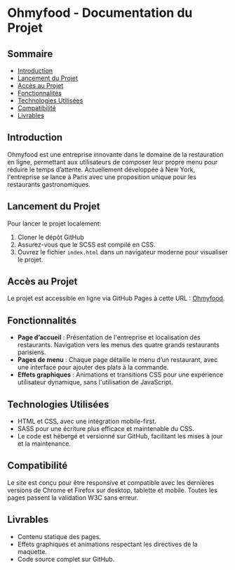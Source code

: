 # Ohmyfood - Documentation du Projet

## Sommaire

- [Introduction](#introduction)
- [Lancement du Projet](#lancement-du-projet)
- [Accès au Projet](#accès-au-projet)
- [Fonctionnalités](#fonctionnalités)
- [Technologies Utilisées](#technologies-utilisées)
- [Compatibilité](#compatibilité)
- [Livrables](#livrables)

## Introduction

Ohmyfood est une entreprise innovante dans le domaine de la restauration en ligne, permettant aux utilisateurs de composer leur propre menu pour réduire le temps d’attente. Actuellement développée à New York, l'entreprise se lance à Paris avec une proposition unique pour les restaurants gastronomiques.

## Lancement du Projet

Pour lancer le projet localement:
1. Cloner le dépôt GitHub
2. Assurez-vous que le SCSS est compilé en CSS.
3. Ouvrez le fichier `index.html` dans un navigateur moderne pour visualiser le projet.

## Accès au Projet

Le projet est accessible en ligne via GitHub Pages à cette URL : [Ohmyfood](https://neplex42.github.io/ohmyfood/).

## Fonctionnalités

- **Page d’accueil** : Présentation de l'entreprise et localisation des restaurants. Navigation vers les menus des quatre grands restaurants parisiens.
- **Pages de menu** : Chaque page détaille le menu d’un restaurant, avec une interface pour ajouter des plats à la commande.
- **Effets graphiques** : Animations et transitions CSS pour une expérience utilisateur dynamique, sans l'utilisation de JavaScript.

## Technologies Utilisées

- HTML et CSS, avec une intégration mobile-first.
- SASS pour une écriture plus efficace et maintenable du CSS.
- Le code est hébergé et versionné sur GitHub, facilitant les mises à jour et la maintenance.

## Compatibilité

Le site est conçu pour être responsive et compatible avec les dernières versions de Chrome et Firefox sur desktop, tablette et mobile. Toutes les pages passent la validation W3C sans erreur.

## Livrables

- Contenu statique des pages.
- Effets graphiques et animations respectant les directives de la maquette.
- Code source complet sur GitHub.

